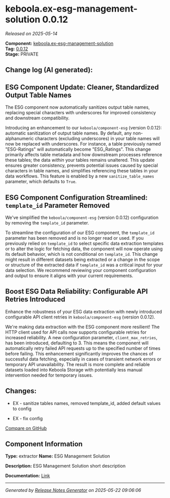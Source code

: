 #  keboola.ex-esg-management-solution 0.0.12

_Released on 2025-05-14_

**Component:** [keboola.ex-esg-management-solution](https://github.com/keboola/component-esg)  
**Tag:** [0.0.12](https://github.com/keboola/component-esg/releases/tag/0.0.12)  
**Stage:** PRIVATE


## Change log (AI generated):
## ESG Component Update: Cleaner, Standardized Output Table Names
The ESG component now automatically sanitizes output table names, replacing special characters with underscores for improved consistency and downstream compatibility.

Introducing an enhancement to our `keboola/component-esg` (version 0.0.12): automatic sanitization of output table names.
By default, any non-alphanumeric characters (excluding underscores) in your table names will now be replaced with underscores. For instance, a table previously named "ESG-Ratings" will automatically become "ESG_Ratings". This change primarily affects table metadata and how downstream processes reference these tables; the data *within* your tables remains unaltered.
This update ensures greater consistency, prevents potential issues caused by special characters in table names, and simplifies referencing these tables in your data workflows. This feature is enabled by a new `sanitize_table_names` parameter, which defaults to `True`.

## ESG Component Configuration Streamlined: `template_id` Parameter Removed
We've simplified the `keboola/component-esg` (version 0.0.12) configuration by removing the `template_id` parameter.

To streamline the configuration of our ESG component, the `template_id` parameter has been removed and is no longer read or used.
If you previously relied on `template_id` to select specific data extraction templates or to alter the logic for fetching data, the component will now operate using its default behavior, which is not conditional on `template_id`.
This change might result in different datasets being extracted or a change in the scope or structure of the extracted data if `template_id` was a critical input for your data selection. We recommend reviewing your component configuration and output to ensure it aligns with your current requirements.

## Boost ESG Data Reliability: Configurable API Retries Introduced
Enhance the robustness of your ESG data extraction with newly introduced configurable API client retries in `keboola/component-esg` (version 0.0.12).

We're making data extraction with the ESG component more resilient! The HTTP client used for API calls now supports configurable retries for increased reliability.
A new configuration parameter, `client_max_retries`, has been introduced, defaulting to 3. This means the component will automatically retry failed API requests up to the specified number of times before failing.
This enhancement significantly improves the chances of successful data fetching, especially in cases of transient network errors or temporary API unavailability. The result is more complete and reliable datasets loaded into Keboola Storage with potentially less manual intervention needed for temporary issues.



## Changes:



- EX - sanitize tables names, removed template_id, added default values to config 




- EX - fix config 



[Compare on GitHub](https://github.com/keboola/component-esg/compare/0.0.11...0.0.12)



## Component Information
**Type:** extractor
**Name:** ESG Management Solution

**Description:** ESG Management Solution short description


**Documentation:** [Link](https://github.com/keboola/component-esg/blob/master/README.md)



---
_Generated by [Release Notes Generator](https://github.com/keboola/release-notes-generator)
on 2025-05-22 09:06:06_